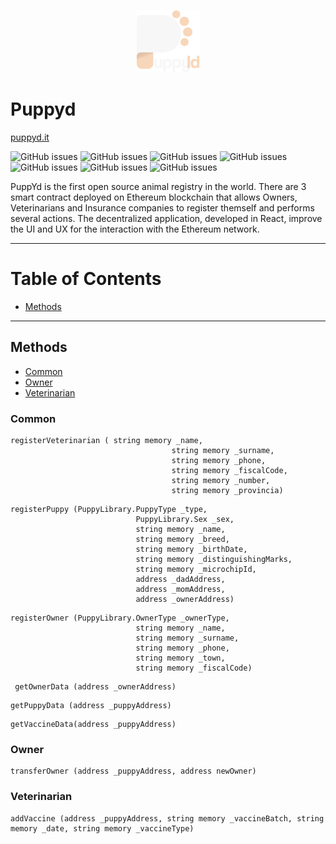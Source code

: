 <p align="center">
  <img src="src/assets/img/logo.png"  height="100">
</p>

# Puppyd

[puppyd.it](https://puppyd.it)

![GitHub issues](https://img.shields.io/badge/version-beta--v1.0-green)
![GitHub issues](https://img.shields.io/badge/npm-6.4.1-green)
![GitHub issues](https://img.shields.io/badge/web3-1.2.6-green)
![GitHub issues](https://img.shields.io/badge/sass-1.30.0-green)
![GitHub issues](https://img.shields.io/badge/redux-4.0.5-green)
![GitHub issues](https://img.shields.io/badge/truffle-5.1.62-green)
![GitHub issues](https://img.shields.io/badge/typescript-4.1.2-green)


PuppYd is the first open source animal registry in the world. There are 3 smart contract deployed on Ethereum blockchain that allows Owners, Veterinarians and Insurance companies to register themself and performs several actions. 
The decentralized application, developed in React, improve the UI and UX for the interaction with the Ethereum network.

---

# **Table of Contents**

- [Methods](#methods)

---

<a name="methods"></a>
## Methods

- [Common](#common)
- [Owner](#owner)
- [Veterinarian](#vet)
 

<a name="common"></a>
### Common
```
registerVeterinarian ( string memory _name, 
                                    string memory _surname, 
                                    string memory _phone,
                                    string memory _fiscalCode,
                                    string memory _number,
                                    string memory _provincia)
```

```
registerPuppy (PuppyLibrary.PuppyType _type, 
                            PuppyLibrary.Sex _sex, 
                            string memory _name,
                            string memory _breed,
                            string memory _birthDate,
                            string memory _distinguishingMarks,
                            string memory _microchipId,
                            address _dadAddress,
                            address _momAddress,
                            address _ownerAddress)
```

```
registerOwner (PuppyLibrary.OwnerType _ownerType,
                            string memory _name, 
                            string memory _surname, 
                            string memory _phone,
                            string memory _town,
                            string memory _fiscalCode)
```

```
 getOwnerData (address _ownerAddress)
```

```
getPuppyData (address _puppyAddress)
```

```
getVaccineData(address _puppyAddress)
```

<a name="owner"></a>
### Owner
```
transferOwner (address _puppyAddress, address newOwner)
```

<a name="vet"></a>
### Veterinarian
```
addVaccine (address _puppyAddress, string memory _vaccineBatch, string memory _date, string memory _vaccineType)
```


